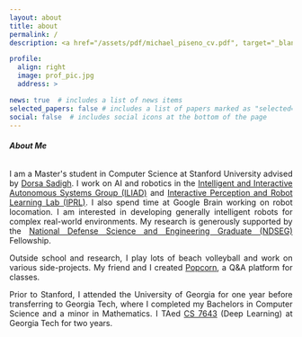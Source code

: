 ```yaml
---
layout: about
title: about
permalink: /
description: <a href="/assets/pdf/michael_piseno_cv.pdf", target="_blank">CV</a> · <a href="https://twitter.com/michaelpiseno_", target="_blank">twitter</a> · <a href="https://github.com/mpiseno", target="_blank">github</a> · <a href="https://www.linkedin.com/in/mpiseno/", target="_blank">linkedin</a>

profile:
  align: right
  image: prof_pic.jpg
  address: >

news: true  # includes a list of news items
selected_papers: false # includes a list of papers marked as "selected={true}"
social: false  # includes social icons at the bottom of the page
---
```


###### <b>About Me</b>

<p align="justify">
I am a Master's student in Computer Science at Stanford University advised by <a href="https://dorsa.fyi/" target="_blank">Dorsa Sadigh</a>. I work on AI and robotics in the <a href="https://iliad.stanford.edu/" target="_blank">Intelligent and Interactive Autonomous Systems Group (ILIAD)</a> and <a href="http://iprl.stanford.edu/">Interactive Perception and Robot Learning Lab (IPRL)</a>. I also spend time at Google Brain working on robot locomation. I am interested in developing generally intelligent robots for complex real-world environments. My research is generously supported by the <a href="https://en.wikipedia.org/wiki/DoD_NDSEG_Fellowship" target="_blank">National Defense Science and Engineering Graduate (NDSEG)</a> Fellowship.
</p>

<p align="justify">
Outside school and research, I play lots of beach volleyball and work on various side-projects. My friend and I created <a href="https://www.popcornapp.io/" target="_blank">Popcorn</a>, a Q&A platform for classes.
</p>

<p align="justify">
Prior to Stanford, I attended the University of Georgia for one year before transferring to Georgia Tech, where I completed my Bachelors in Computer Science and a minor in Mathematics. I TAed <a href="https://www.cc.gatech.edu/classes/AY2021/cs7643_fall/" target="_blank">CS 7643</a> (Deep Learning) at Georgia Tech for two years.
</p>
